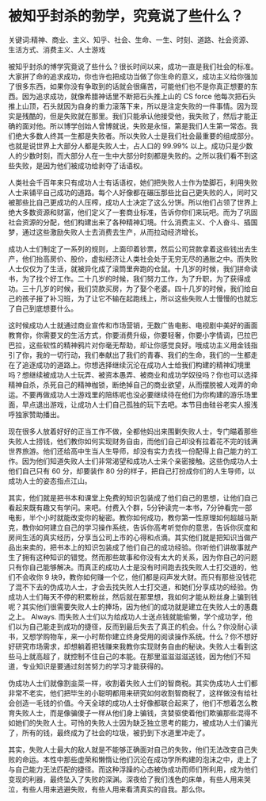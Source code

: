 <!--yml
category: 未分类
date: 2022-11-04 02:14:15
-->

# 被知乎封杀的勃学，究竟说了些什么？

关键词:精神、商业、主义、知乎、社会、生命、一生、时刻、道路、社会资源、生活方式、消费主义、人士游戏

被知乎封杀的博学究竟说了些什么？很长时间以来，成功一直是我们社会的标准。大家拼了命的追求成功，你也许也把成功当做了你生命的意义，成功主义给你强加了很多东西，如果你没有争取到的话就会很痛苦，可能他们也不是你真正想要的东西。因为追求成功，就像希腊神话里不断把石头推上山的 CS force 他每次把石头推上山顶，石头就因为自身的重力滚落下来，所以是注定失败的一件事情。因为现实是残酷的，但是失败就在那里。我们只能承认他接受他，我失败了，然后才能正确的面对他。所以博学创始人曾博就说，失败是永恒，第是我们人生第一常态。我们绝大多数人终其一生都是失败者。所以失败人士是我们社会最重要的组成部分。也就是说世界上大部分人都是失败人士，占人口的 99.99% 以上。成功只是少数人的少数时刻，而大部分人在一生中大部分时刻都是失败的。之所以我们看不到这些失败，是因为他们被成功给剥夺了话语权。

人类社会千百年来只有成功人士有话语权，她们把失败人士作为垫脚石，利用失败人士来铺平自己成功的道路。每个人好像都在碾压那些比自己更失败的人，同时又被那些比自己更成功的人压榨，成功人士决定了这么分饼。所以他们占领了世界上绝大多数资源和财富，他们定义了一套商业标准，告诉你你们来玩吧。而为了巩固社会资源的分配，他们构建出来了各种精神幻境。什么消费主义、个人奋斗、插国梦，通过这些激励失败人士去消费去生产，从而拉动经济增长。

成功人士们制定了一系列的规则，上面印着钞票，然后公司贷款拿着这些钱出去生产，他们抬高房价、股价，虚拟经济让人类社会处于无穷无尽的通胀之中。而失败人士仅仅为了生活，就被异化成了滚筒里奔跑的仓鼠。十几岁的时候，我们拼命读书，为了找个好工作。二十几岁的时候，我们努力工作，为了升职，为了获得成功。三十几岁的时候，我们贷款买房，为了娶个老婆。四十几岁的时候，我们给自己的孩子报了补习班，为了让它不输在起跑线上，所以这些失败人士慢慢的也就忘了自己到底想要什么。

这时候成功人士就通过商业宣传和市场营销，无数广告电影、电视剧中美好的画面教育你，你需要叉的生活方式，你要消费升级，你要轻奢，你要小字情调，巴拉巴巴拉，这些软性的精神鸦片对你毫无帮助，却让你感觉良好。哦成功主义用金钱指引了你，我的一切行动，我们奉献出了我们的青春、我们的生命，我们的一生都走在了追逐成功的道路上。你想选择继续沉沦在成功人士给我们构建的精神幻境里吗？想继续被成功人士玩弄、被资本愚弄、被商业和成功学奴役吗？你也可以选择精神自杀，杀死自己的精神枷锁，断绝掉自己的商业欲望，从而摆脱被人戏弄的命运。不要再做成功人士游戏里的陪练呢也没必要继续待在他们为你构建的游乐场里面，早点退出游戏，让成功人士们自己孤独的玩下去吧。本节目由硅谷老实人报浅呼独家赞助播出。

现在很多人放着好好的正当工作不做，全都他妈出来围剿失败人士，专门瞄着那些失败人士捞钱，他们教你如何实现财务自由，而他们自己却没有拉着花不完的钱满世界旅游。他们还给高中生当人生导师，却没有实力去找一份配得上自己能力的工作。因为他们知道失败人士们非常渴望和成功人士来个亲密接触。这些伪成功人士他们自己只有 60 分，却要装作 80 分的样子，把自己打扮成你们的人生导师，以成功人士的姿态指点江山。

其实，他们就是把书本和课堂上免费的知识包装成了他们自己的思想，让他们自己看起来既有趣又有学问。来吧。付费入个群，5分钟读完一本书，7分钟看完一部电影，半个小时就能改变你的秘密。教你如何成功，教你第一性原理如何超越马斯克，教你如何建立自己的学习操作系统，告诉你高考听觉你的意思，告诉你灰度和房间生活的真实经历，分享当公司上市的心得和点滴。其实他们就是把知识当做产品出来卖的，把书本上的知识包装成了他们自己的成功经验。你听他们讲故事就产生了拥有这种知识的错觉。然而那些故事和你没有太大的关系，因为你自己的问题只有你自己能够解决。而真正的成功人士是没有时间跑去找失败人士打交道的，他们不会收你 9 块9，教你如何赚一个亿，他们都是闷声发大财。而只有那些没钱花了混不下去的伪成功人士，才会去找失败人士打交道，和她们分享成功的经验。伪成功人士们每天不停的积累粉丝，然后就在那里想，我如何才能从粉丝身上骗到钱呢？其实他们很需要失败人士的捧场，因为他们的成功就是建立在失败人士的愚蠢之上。 Always. 而失败人士们以为给成功人士送点钱就能偷懒，学个成功学，他们以为自己能走到成功的捷径，反而到最后失去了真正的机会。什么？你没耐心读书，又想学购物车，来一小时帮你建立终身受用的阅读操作系统。什么？你不想好好研究市场需求，却想躺着把钱赚来我教你实现财务自由的秘诀。失败人士看到这些马上就高超了，就控制不住自己的本能。在那里滋滋滋滋送钱，因为他们不知道，专业知识是要通过刻苦努力的学习才能获得的。

伪成功人士们就像割韭菜一样，收割着失败人士们的智商税。其实伪成功人士们都非常不老实，他们把毕生的小聪明都用来研究如何收割智商税了，这样做没有给社会创造一毛钱的价值。今天全球的成功人士好像都联合起来了，他们不想着怎么教育失败人士，而是像骗傻子一样从他们身上骗钱，贪婪驱使着他们欺骗那些混得不如她们的失败人士。可怜的失败人士因为缺乏独立思考的能力，被成功人士们骗光了，所有的钱，最终成为了社会的垃圾，被扔到下水道里冲走了。

其实，失败人士最大的敌人就是不能够正确面对自己的失败，他们无法改变自己失败的命运。本性中那些虚荣和懒惰让他们沉沦在成功学所构建的泡沫之中，走上了与自己能力无法匹配的捷径。而这种浮躁的心态被伪成功而师们所利用，成为他们变现的利器，最终坠入了失败的深渊。深夜给了我们浅色的床单，有些人用来哭泣，有些人用来逃避失败，有些人用来看清真实的自我。那么你。

